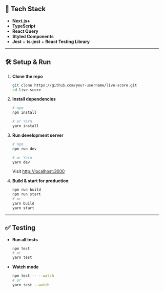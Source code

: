 ## 🔧 Tech Stack

- **Next.js+** 
- **TypeScript**  
- **React Query** 
- **Styled Components**
- **Jest** + **ts-jest** + **React Testing Library** 

---

## 🛠️ Setup & Run

1. **Clone the repo**  
   ```bash
   git clone https://github.com/your-username/live-score.git
   cd live-score
   ```

2. **Install dependencies**  
   ```bash
   # npm
   npm install

   # or Yarn
   yarn install
   ```

3. **Run development server**  
   ```bash
   # npm
   npm run dev

   # or Yarn
   yarn dev
   ```
   Visit [http://localhost:3000](http://localhost:3000)

4. **Build & start for production**  
   ```bash
   npm run build
   npm run start
   # or
   yarn build
   yarn start
   ```

---

## ✅ Testing

- **Run all tests**  
  ```bash
  npm test
  # or
  yarn test
  ```

- **Watch mode**  
  ```bash
  npm test -- --watch
  # or
  yarn test --watch
  ```
